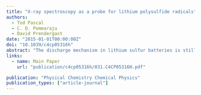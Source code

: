 ```yaml
---
title: "X-ray spectroscopy as a probe for lithium polysulfide radicals"
authors:
  - Tod Pascal
  - C. D. Pemmaraju
  - David Prendergast
date: "2015-01-01T00:00:00Z"
doi: "10.1039/c4cp05316h"
abstract: "The discharge mechanism in lithium sulfur batteries is still unknown and has been purported to involve significant concentrations of polysulfide radicals. Methods capable of quantifying these species in solution are therefore of paramount importance to revealing electrochemical pathways. Here we utilize DFT based X-ray Absorption Spectroscopy (XAS) simulations at the sulfur K-edge to obtain the spectra of polysulfide molecules in neutral, radical (−1) and dianionic (−2) charge states. Our calculations indicate that, contrary to recent propositions, the observed low energy, pre-edge feature in S K-edge XAS near 2470 eV is not exclusively due to radical species, but rather arises predominantly from core-excitations of terminal atoms, at the ends of linear polysulfides, to σ* orbitals, consistent with our previous results for the dianionic species. We do however find a spectral feature unique to radicals, lying 0.5–1 eV below the established pre-edge, that arises from 1s → π* transitions of the terminal atoms. Existing measurements on polysulfides show no evidence for such transitions. We predict that detection of linear radicals in polysulfide mixtures using XAS is limited to high mole fractions (>20%), due to the relatively weak XAS intensity of this π* feature."
links:
  - name: Main Paper
    url: "publication/c4cp05316h/031.C4CP05316H.pdf"

publication: "Physical Chemistry Chemical Physics"
publication_types: ["article-journal"]
---
```

